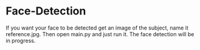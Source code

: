 # Face-Detection
If you want your face to be detected get an image of the subject, name it reference.jpg.
Then open main.py and just run it.
The face detection will be in progress.
